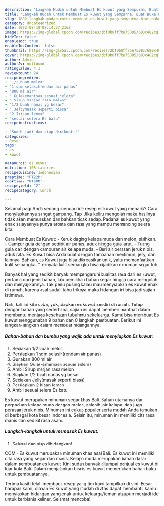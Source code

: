 ```yaml
---
description: "Langkah Mudah untuk Membuat Es kuwut yang Sempurna, Buat Buka Puasa Menggugah Selera"
title: "Langkah Mudah untuk Membuat Es kuwut yang Sempurna, Buat Buka Puasa Menggugah Selera"
slug: 1882-langkah-mudah-untuk-membuat-es-kuwut-yang-sempurna-buat-buka-puasa-menggugah-selera
category: Uncategorized
date: 2022-08-19T08:14:27.216Z
image: https://img-global.cpcdn.com/recipes/2bf0b8ff7be75085/680x482cq70/es-kuwut-foto-resep-utama.jpg
hideToc: false
enableToc: true
enableTocContent: false
thumbnail: https://img-global.cpcdn.com/recipes/2bf0b8ff7be75085/680x482cq70/es-kuwut-foto-resep-utama.jpg
cover: https://img-global.cpcdn.com/recipes/2bf0b8ff7be75085/680x482cq70/es-kuwut-foto-resep-utama.jpg
author: Admin
authorAv: notfound
ratingvalue: 4.3
reviewcount: 24
recipeingredient:
- "1/2 buah melon"
- "1 sdm selasihrendam air panas"
- "800 ml air"
- " Gulakemanisan sesuai selera"
- " Sirup marjan rasa melon"
- "1/2 buah nanas yg besar"
- " Jellymasak seperti biasa"
- "2 Irisan lemon"
- "sesuai selera Es batu"
recipeinstructions:

- "Sudah jadi dan siap dinikmati!"
categories:
- Resep
tags:
- es
- kuwut

katakunci: es kuwut 
nutrition: 108 calories
recipecuisine: Indonesian
preptime: "PT22M"
cooktime: "PT58M"
recipeyield: "2"
recipecategory: Lunch

---
```



Selamat pagi Anda sedang mencari ide resep es kuwut yang menarik? Cara menyiapkannya sangat gampang. Tapi Jika keliru mengolah maka hasilnya tidak akan memuaskan dan bahkan tidak sedap. Padahal es kuwut yang enak selayaknya punya aroma dan rasa yang mampu memancing selera kita.


Cara Membuat Es Kuwut: - Keruk daging kelapa muda dan melon, sisihkan. - Campur gula dengan sedikit air panas, aduk hingga gula larut. - Tuang gula cair dengan campuran air kelapa muda. - Beri air perasan jeruk nipis, aduk rata. Es Kuwut bisa Anda buat dengan tambahan mentimun, jelly, dan lainnya. Bahkan, es Kuwut juga bisa dikreasikan unik, yaitu memanfaatkan kulit semangka. &#34;Ternyata kulit semangka bisa dijadikan minuman segar loh.

Banyak hal yang sedikit banyak mempengaruhi kualitas rasa dari es kuwut, pertama dari jenis bahan, lalu pemilihan bahan segar hingga cara mengolah dan menyajikannya. Tak perlu pusing kalau mau menyiapkan es kuwut enak di rumah, karena asal sudah tahu triknya maka hidangan ini bisa jadi sajian istimewa.


Nah, kali ini kita coba, yuk, siapkan es kuwut sendiri di rumah. Tetap dengan bahan yang sederhana, sajian ini dapat memberi manfaat dalam membantu menjaga kesehatan tubuhmu sekeluarga. Kamu bisa membuat Es kuwut menggunakan 9 bahan dan 0 langkah pembuatan. Berikut ini langkah-langkah dalam membuat hidangannya.

<!--inarticleads1-->

##### Bahan-bahan dan bumbu yang wajib ada untuk menyiapkan Es kuwut:

1. Sediakan 1/2 buah melon
1. Persiapkan 1 sdm selasih(rendam air panas)
1. Gunakan 800 ml air
1. Siapkan  Gula(kemanisan sesuai selera)
1. Ambil  Sirup marjan rasa melon
1. Siapkan 1/2 buah nanas yg besar
1. Sediakan  Jelly(masak seperti biasa)
1. Persiapkan 2 Irisan lemon
1. Ambil sesuai selera Es batu


Es kuwut merupakan minuman segar khas Bali. Bahan utamanya dari perpaduan kelapa muda dengan melon, selasih, air kelapa, dan juga perasan jeruk nipis. Minuman ini cukup populer serta mudah Anda temukan di berbagai kota besar Indonesia. Selain itu, minuman ini memiliki cita rasa manis dan sedikit rasa asam. 

<!--inarticleads2-->

##### Langkah-langkah untuk memasak Es kuwut:


1. Selesai dan siap dihidangkan!

COM - Es kuwut merupakan minuman khas asal Bali. Es kuwut ini memiliki cita rasa yang segar dan manis. Kelapa muda merupakan bahan dasar dalam pembuatan es kuwut. Kini sudah banyak dijumpai penjual es kuwut di luar kota Bali. Dalam menjalankan bisnis es kuwut memerlukan bahan baku untuk pembuatannya. 

Terima kasih telah membaca resep yang tim kami tampilkan di sini. Besar harapan kami, olahan Es kuwut yang mudah di atas dapat membantu kamu menyiapkan hidangan yang enak untuk keluarga/teman ataupun menjadi ide untuk berbisnis kuliner. Selamat mencoba!

